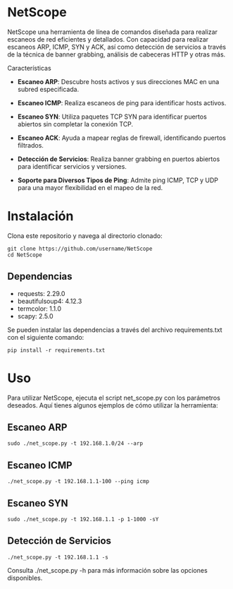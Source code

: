 # NetScope

NetScope una herramienta de línea de comandos diseñada para realizar escaneos de red eficientes y detallados. Con capacidad para realizar escaneos ARP, ICMP, SYN y ACK, así como detección de servicios a través de la técnica de banner grabbing, análisis de cabeceras HTTP y otras más.

Características

- **Escaneo ARP**: Descubre hosts activos y sus direcciones MAC en una subred especificada.

- **Escaneo ICMP**: Realiza escaneos de ping para identificar hosts activos.

- **Escaneo SYN**: Utiliza paquetes TCP SYN para identificar puertos abiertos sin completar la conexión TCP.

- **Escaneo ACK**: Ayuda a mapear reglas de firewall, identificando puertos filtrados.

- **Detección de Servicios**: Realiza banner grabbing en puertos abiertos para identificar servicios y versiones.

- **Soporte para Diversos Tipos de Ping**: Admite ping ICMP, TCP y UDP para una mayor flexibilidad en el mapeo de la red.

# Instalación

Clona este repositorio y navega al directorio clonado:

```
git clone https://github.com/username/NetScope
cd NetScope
```

## Dependencias

- requests: 2.29.0
- beautifulsoup4: 4.12.3
- termcolor: 1.1.0
- scapy: 2.5.0

Se pueden instalar las dependencias a través del archivo requirements.txt con el siguiente comando:

```
pip install -r requirements.txt
```
# Uso

Para utilizar NetScope, ejecuta el script net_scope.py con los parámetros deseados. Aquí tienes algunos ejemplos de cómo utilizar la herramienta:

## Escaneo ARP

```
sudo ./net_scope.py -t 192.168.1.0/24 --arp
```

## Escaneo ICMP
```
./net_scope.py -t 192.168.1.1-100 --ping icmp
```
## Escaneo SYN
```
sudo ./net_scope.py -t 192.168.1.1 -p 1-1000 -sY
```
## Detección de Servicios
```
./net_scope.py -t 192.168.1.1 -s
```
Consulta ./net_scope.py -h para más información sobre las opciones disponibles.
